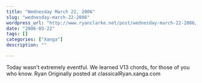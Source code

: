 ```yaml
---
title: "Wednesday March 22, 2006"
slug: "wednesday-march-22-2006"
wordpress_url: "http://www.ryanclarke.net/post/wednesday-march-22-2006/"
date: "2006-03-22"
tags: []
categories: ["Xanga"]
description: ""

---
```


Today wasn't extremely eventful. We learned V13 chords, for those of you who know.
Ryan
Originally posted at classicalRyan.xanga.com
